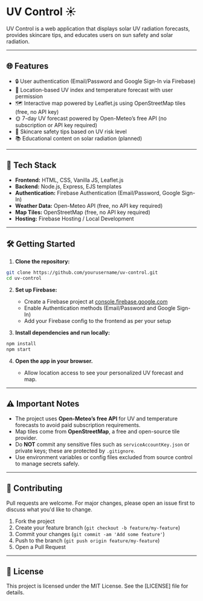# UV Control ☀️

UV Control is a web application that displays solar UV radiation forecasts, provides skincare tips, and educates users on sun safety and solar radiation.

---

## 🌐 Features

* 🔒 User authentication (Email/Password and Google Sign-In via Firebase)
* 📍 Location-based UV index and temperature forecast with user permission
* 🗺️ Interactive map powered by Leaflet.js using OpenStreetMap tiles (free, no API key)
* 🌞 7-day UV forecast powered by Open-Meteo’s free API (no subscription or API key required)
* 🧴 Skincare safety tips based on UV risk level
* 📚 Educational content on solar radiation (planned)

---

## 🚀 Tech Stack

* **Frontend:** HTML, CSS, Vanilla JS, Leaflet.js
* **Backend:** Node.js, Express, EJS templates
* **Authentication:** Firebase Authentication (Email/Password, Google Sign-In)
* **Weather Data:** Open-Meteo API (free, no API key required)
* **Map Tiles:** OpenStreetMap (free, no API key required)
* **Hosting:** Firebase Hosting / Local Development

---

## 🛠️ Getting Started

1. **Clone the repository:**

```bash
git clone https://github.com/yourusername/uv-control.git
cd uv-control
```

2. **Set up Firebase:**

   * Create a Firebase project at [console.firebase.google.com](https://console.firebase.google.com)
   * Enable Authentication methods (Email/Password and Google Sign-In)
   * Add your Firebase config to the frontend as per your setup

3. **Install dependencies and run locally:**

```bash
npm install
npm start
```

4. **Open the app in your browser.**

   * Allow location access to see your personalized UV forecast and map.

---

## ⚠️ Important Notes

* The project uses **Open-Meteo’s free API** for UV and temperature forecasts to avoid paid subscription requirements.
* Map tiles come from **OpenStreetMap**, a free and open-source tile provider.
* Do **NOT** commit any sensitive files such as `serviceAccountKey.json` or private keys; these are protected by `.gitignore`.
* Use environment variables or config files excluded from source control to manage secrets safely.

---

## 🤝 Contributing

Pull requests are welcome. For major changes, please open an issue first to discuss what you'd like to change.

1. Fork the project
2. Create your feature branch (`git checkout -b feature/my-feature`)
3. Commit your changes (`git commit -am 'Add some feature'`)
4. Push to the branch (`git push origin feature/my-feature`)
5. Open a Pull Request

---

## 📄 License

This project is licensed under the MIT License. See the [LICENSE] file for details.
